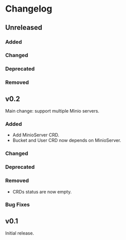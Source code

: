 # Changelog

## Unreleased

### Added

### Changed

### Deprecated

### Removed

## v0.2

Main change: support multiple Minio servers.

### Added

- Add MinioServer CRD.
- Bucket and User CRD now depends on MinioServer.

### Changed

### Deprecated

### Removed

- CRDs status are now empty.

### Bug Fixes

## v0.1

Initial release.

